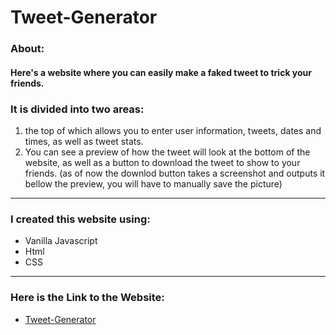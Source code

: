 # Tweet-Generator

### About: 
#### Here's a website where you can easily make a faked tweet to trick your friends. <br>

### It is divided into two areas:
1. the top of which allows you to enter user information, tweets, dates and times, as well as tweet stats.
2.  You can see a preview of how the tweet will look at the bottom of the website, as well as a button to download the tweet to show to your friends. (as of now the downlod button takes a screenshot and outputs it bellow the preview, you will have to manually save the picture)
<hr>

### I created this website using:
- Vanilla Javascript
- Html
- CSS

<hr>

### Here is the Link to the Website:
- [Tweet-Generator](https://hassanchowdhry.github.io/Tweet-Generator/)
